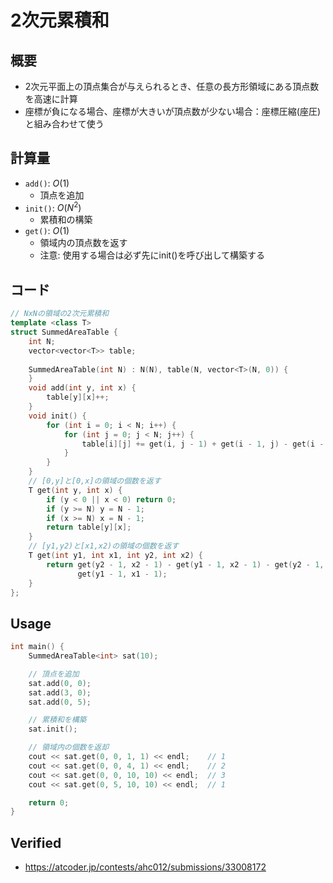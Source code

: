 # 2次元累積和

## 概要

- 2次元平面上の頂点集合が与えられるとき、任意の長方形領域にある頂点数を高速に計算
- 座標が負になる場合、座標が大きいが頂点数が少ない場合：座標圧縮(座圧)と組み合わせて使う

## 計算量

- `add()`: $O(1)$
  - 頂点を追加
- `init()`: $O(N^2)$
  - 累積和の構築
- `get()`: $O(1)$
  - 領域内の頂点数を返す
  - 注意: 使用する場合は必ず先にinit()を呼び出して構築する

## コード

```cpp
// NxNの領域の2次元累積和
template <class T>
struct SummedAreaTable {
    int N;
    vector<vector<T>> table;
 
    SummedAreaTable(int N) : N(N), table(N, vector<T>(N, 0)) {
    }
    void add(int y, int x) {
        table[y][x]++;
    }
    void init() {
        for (int i = 0; i < N; i++) {
            for (int j = 0; j < N; j++) {
                table[i][j] += get(i, j - 1) + get(i - 1, j) - get(i - 1, j - 1);
            }
        }
    }
    // [0,y]と[0,x]の領域の個数を返す
    T get(int y, int x) {
        if (y < 0 || x < 0) return 0;
        if (y >= N) y = N - 1;
        if (x >= N) x = N - 1;
        return table[y][x];
    }
    // [y1,y2)と[x1,x2)の領域の個数を返す
    T get(int y1, int x1, int y2, int x2) {
        return get(y2 - 1, x2 - 1) - get(y1 - 1, x2 - 1) - get(y2 - 1, x1 - 1) +
               get(y1 - 1, x1 - 1);
    }
};
```

## Usage

```cpp
int main() {
    SummedAreaTable<int> sat(10);

    // 頂点を追加
    sat.add(0, 0);
    sat.add(3, 0);
    sat.add(0, 5);

    // 累積和を構築
    sat.init();

    // 領域内の個数を返却
    cout << sat.get(0, 0, 1, 1) << endl;    // 1
    cout << sat.get(0, 0, 4, 1) << endl;    // 2
    cout << sat.get(0, 0, 10, 10) << endl;  // 3
    cout << sat.get(0, 5, 10, 10) << endl;  // 1

    return 0;
}
```

## Verified

- https://atcoder.jp/contests/ahc012/submissions/33008172
